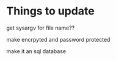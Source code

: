 # Things to update

get sysargv for file name??

make encrpyted and password protected

make it an sql database